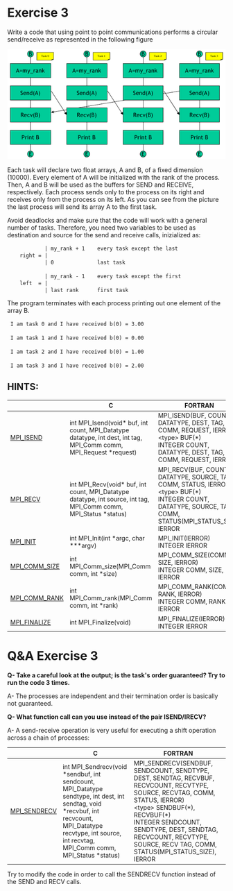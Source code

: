 # Exercise 3

Write a code that using point to point communications performs a circular send/receive as represented in the following figure

![alt text](../images/es3.png)

Each task will declare two float arrays, A and B, of a fixed dimension (10000). Every element of A will be initialized with the rank of the process. Then, A and B will be used as the buffers for SEND and RECEIVE, respectively. Each process sends only to the process on its right and receives only from the process on its left. As you can see from the picture the last process will send its array A to the first task.

Avoid deadlocks and make sure that the code will work with a general number of tasks. Therefore, you need two variables to be used as destination and source for the send and receive calls, inizialized as:

```
            | my_rank + 1    every task except the last
    right = |
            | 0              last task

            | my_rank - 1    every task except the first
    left  = |
            | last rank      first task

```

The program terminates with each process printing out one element of the array B. 

```
 I am task 0 and I have received b(0) = 3.00 

 I am task 1 and I have received b(0) = 0.00 

 I am task 2 and I have received b(0) = 1.00 

 I am task 3 and I have received b(0) = 2.00
```

## HINTS:

|    | **C** | **FORTRAN** |
|----|-------|-------------|
| [MPI_ISEND](https://www.open-mpi.org/doc/v3.1/man3/MPI_Isend.3.php) | int MPI_Isend(void\* buf, int count, MPI_Datatype datatype, int dest, int tag, MPI_Comm comm, MPI_Request \*request) | MPI_ISEND(BUF, COUNT, DATATYPE, DEST, TAG, COMM, REQUEST, IERROR) <br> \<type\> BUF(\*) <br> INTEGER COUNT, DATATYPE, DEST, TAG, COMM, REQUEST, IERROR |
| [MPI_RECV](https://www.open-mpi.org/doc/v3.1/man3/MPI_Recv.3.php) | int MPI_Recv(void\* buf, int count, MPI_Datatype datatype, int source, int tag, MPI_Comm comm, MPI_Status \*status) | MPI_RECV(BUF, COUNT, DATATYPE, SOURCE, TAG, COMM, STATUS, IERROR) <br> \<type\> BUF(\*) <br> INTEGER COUNT, DATATYPE, SOURCE, TAG, COMM, STATUS(MPI_STATUS_SIZE), IERROR |
| [MPI_INIT](https://www.open-mpi.org/doc/v3.1/man3/MPI_Init.3.php) | int MPI_Init(int \*argc, char \***argv) | MPI_INIT(IERROR) <br> INTEGER IERROR |
| [MPI_COMM_SIZE](https://www.open-mpi.org/doc/v3.1/man3/MPI_Comm_size.3.php) | int MPI_Comm_size(MPI_Comm comm, int \*size) | MPI_COMM_SIZE(COMM, SIZE, IERROR) <br> INTEGER COMM, SIZE, IERROR |
| [MPI_COMM_RANK](https://www.open-mpi.org/doc/v3.1/man3/MPI_Comm_rank.3.php) | int MPI_Comm_rank(MPI_Comm comm, int \*rank) | MPI_COMM_RANK(COMM, RANK, IERROR) <br> INTEGER COMM, RANK, IERROR |
| [MPI_FINALIZE](https://www.open-mpi.org/doc/v3.1/man3/MPI_Finalize.3.php) | int MPI_Finalize(void) | MPI_FINALIZE(IERROR) <br> INTEGER IERROR |


# Q&A Exercise 3

**Q- Take a careful look at the output; is the task's order guaranteed? Try to run the code 3 times.**

A- The processes are independent and their termination order is basically not guaranteed.

**Q- What function call can you use instead of the pair ISEND/IRECV?**

A- A send-receive operation is very useful for executing a shift operation across a chain of processes: 

|    | **C** |  **FORTRAN** |
|----|-------|--------------|
| [MPI_SENDRECV](https://www.open-mpi.org/doc/v3.1/man3/MPI_Sendrecv.3.php) | int MPI_Sendrecv(void *sendbuf, int sendcount, MPI_Datatype sendtype, int dest, int sendtag, void *recvbuf, int recvcount, MPI_Datatype recvtype, int source, int recvtag, MPI_Comm comm, MPI_Status *status) | MPI_SENDRECV(SENDBUF, SENDCOUNT, SENDTYPE, DEST, SENDTAG, RECVBUF, RECVCOUNT, RECVTYPE, SOURCE, RECVTAG, COMM, STATUS, IERROR) <br> \<type\> SENDBUF(\*), RECVBUF(\*) <br> INTEGER SENDCOUNT, SENDTYPE, DEST, SENDTAG, RECVCOUNT, RECVTYPE, SOURCE, RECV TAG, COMM, STATUS(MPI_STATUS_SIZE), IERROR |

Try to modify the code in order to call the SENDRECV function instead of the SEND and RECV calls.

